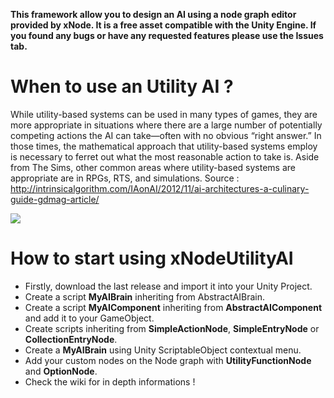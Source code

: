 **This framework allow you to design an AI using a node graph editor provided by xNode. It is a free asset compatible with the Unity Engine.
If you found any bugs or have any requested features please use the Issues tab.**



# When to use an Utility AI ?

While utility-based systems can be used in many types of games, they are more appropriate in situations where there are a large number of potentially competing actions the AI can take—often with no obvious “right answer.” In those times, the mathematical approach that utility-based systems employ is necessary to ferret out what the most reasonable action to take is. Aside from The Sims, other common areas where utility-based systems are appropriate are in RPGs, RTS, and simulations.
Source : http://intrinsicalgorithm.com/IAonAI/2012/11/ai-architectures-a-culinary-guide-gdmag-article/

![](https://gamasutra.com/db_area/images/blog/271188/apexgametools04.png)

# How to start using xNodeUtilityAI

- Firstly, download the last release and import it into your Unity Project.
- Create a script **MyAIBrain** inheriting from AbstractAIBrain.
- Create a script **MyAIComponent** inheriting from **AbstractAIComponent** and add it to your GameObject.
- Create scripts inheriting from **SimpleActionNode**, **SimpleEntryNode** or **CollectionEntryNode**.
- Create a **MyAIBrain** using Unity ScriptableObject contextual menu.
- Add your custom nodes on the Node graph with **UtilityFunctionNode** and **OptionNode**.
- Check the wiki for in depth informations !
